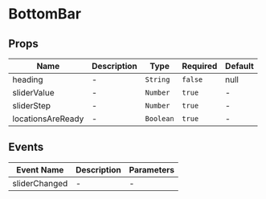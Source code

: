 # BottomBar

## Props

<!-- @vuese:BottomBar:props:start -->
|Name|Description|Type|Required|Default|
|---|---|---|---|---|
|heading|-|`String`|`false`|null|
|sliderValue|-|`Number`|`true`|-|
|sliderStep|-|`Number`|`true`|-|
|locationsAreReady|-|`Boolean`|`true`|-|

<!-- @vuese:BottomBar:props:end -->


## Events

<!-- @vuese:BottomBar:events:start -->
|Event Name|Description|Parameters|
|---|---|---|
|sliderChanged|-|-|

<!-- @vuese:BottomBar:events:end -->
